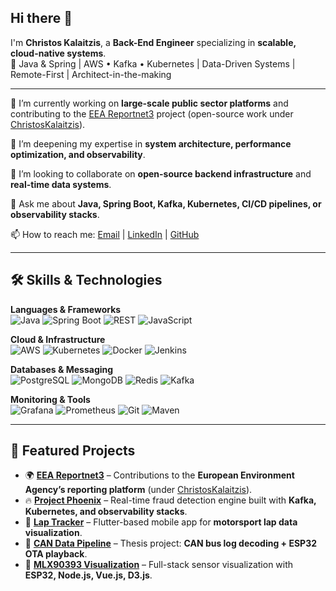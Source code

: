 ## Hi there 👋

I'm **Christos Kalaitzis**, a **Back-End Engineer** specializing in **scalable, cloud-native systems**.  
🧠 Java & Spring | AWS • Kafka • Kubernetes | Data-Driven Systems | Remote-First | Architect-in-the-making  

---


🔭 I’m currently working on **large-scale public sector platforms** and contributing to the [EEA Reportnet3](https://github.com/eea/eea.reportnet3) project (open-source work under [ChristosKalaitzis](https://github.com/ChristosKalaitzis)).  

🌱 I’m deepening my expertise in **system architecture, performance optimization, and observability**.  

👯 I’m looking to collaborate on **open-source backend infrastructure** and **real-time data systems**.  

💬 Ask me about **Java, Spring Boot, Kafka, Kubernetes, CI/CD pipelines, or observability stacks**.  

📫 How to reach me: [Email](mailto:kalaitzisxristos@hotmail.com) | [LinkedIn](https://www.linkedin.com/in/christos-kalaitzis/) | [GitHub](https://github.com/kalaitzisxristos)  

---

## 🛠 Skills & Technologies  

**Languages & Frameworks**  
![Java](https://img.shields.io/badge/Java-ED8B00?style=for-the-badge&logo=openjdk&logoColor=white)	![Spring Boot](https://img.shields.io/badge/Spring_Boot-6DB33F?style=for-the-badge&logo=springboot&logoColor=white)	![REST](https://img.shields.io/badge/REST-02569B?style=for-the-badge&logo=rest&logoColor=white)	![JavaScript](https://img.shields.io/badge/JavaScript-F7DF1E?style=for-the-badge&logo=javascript&logoColor=black)	

**Cloud & Infrastructure**  
![AWS](https://img.shields.io/badge/AWS-232F3E?style=for-the-badge&logo=amazon-aws&logoColor=white)	![Kubernetes](https://img.shields.io/badge/Kubernetes-326CE5?style=for-the-badge&logo=kubernetes&logoColor=white)	![Docker](https://img.shields.io/badge/Docker-2496ED?style=for-the-badge&logo=docker&logoColor=white)	![Jenkins](https://img.shields.io/badge/Jenkins-D24939?style=for-the-badge&logo=jenkins&logoColor=white)	

**Databases & Messaging**  
![PostgreSQL](https://img.shields.io/badge/PostgreSQL-316192?style=for-the-badge&logo=postgresql&logoColor=white)	![MongoDB](https://img.shields.io/badge/MongoDB-4EA94B?style=for-the-badge&logo=mongodb&logoColor=white)	![Redis](https://img.shields.io/badge/Redis-DC382D?style=for-the-badge&logo=redis&logoColor=white)	![Kafka](https://img.shields.io/badge/Apache_Kafka-231F20?style=for-the-badge&logo=apache-kafka&logoColor=white)	

**Monitoring & Tools**  
![Grafana](https://img.shields.io/badge/Grafana-F46800?style=for-the-badge&logo=grafana&logoColor=white)	![Prometheus](https://img.shields.io/badge/Prometheus-E6522C?style=for-the-badge&logo=prometheus&logoColor=white)	![Git](https://img.shields.io/badge/Git-F05032?style=for-the-badge&logo=git&logoColor=white)	![Maven](https://img.shields.io/badge/Maven-C71A36?style=for-the-badge&logo=apache-maven&logoColor=white)	

---

## 📂 Featured Projects  

- 🌍 **[EEA Reportnet3](https://github.com/eea/eea.reportnet3)** – Contributions to the **European Environment Agency’s reporting platform** (under [ChristosKalaitzis](https://github.com/ChristosKalaitzis)).  
- 🔥 **[Project Phoenix](https://github.com/christos-kalaitzis/project-phoenix)** – Real-time fraud detection engine built with **Kafka, Kubernetes, and observability stacks**.  
- 📱 **[Lap Tracker](https://github.com/Panther-Racing-AUTh/lap-tracker)** – Flutter-based mobile app for **motorsport lap data visualization**.  
- 🚗 **[CAN Data Pipeline](https://github.com/christos-kalaitzis/can-data-pipeline)** – Thesis project: **CAN bus log decoding + ESP32 OTA playback**.  
- 📡 **[MLX90393 Visualization](https://github.com/christos-kalaitzis/mlx90393-visualization)** – Full-stack sensor visualization with **ESP32, Node.js, Vue.js, D3.js**.  
